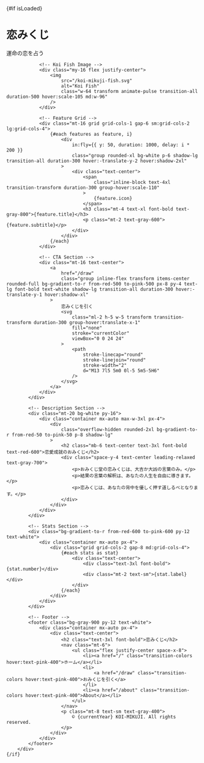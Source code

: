 <script lang="ts">
	import { onMount } from 'svelte';
	import { fade, fly } from 'svelte/transition';

	let isLoaded = false;
	let currentYear = new Date().getFullYear();

	onMount(() => {
		isLoaded = true;
	});

	const features = [
		{ icon: '🎯', title: '大吉・大凶', subtitle: '2種のみ' },
		{ icon: '👤', title: 'ひとりさま', subtitle: '1日1本' },
		{ icon: '💝', title: '恋愛成就', subtitle: 'お守り' },
		{ icon: '💫', title: '恋愛状況', subtitle: '4タイプ' }
	];

	const stats = [
		{ number: '10K+', label: 'ユーザー' },
		{ number: '50K+', label: 'おみくじ' },
		{ number: '95%', label: '満足度' },
		{ number: '24/7', label: 'サポート' }
	];
</script>

<div class="min-h-screen bg-gradient-to-br from-red-50 to-pink-50 font-sans">
	{#if isLoaded}
		<div class="relative overflow-hidden">
			<!-- Hero Section -->
			<div class="container mx-auto px-4 py-16">
				<div class="text-center" in:fly={{ y: 50, duration: 1000 }}>
					<h1
						class="mb-6 bg-gradient-to-r from-red-600 to-pink-600 bg-clip-text text-6xl font-bold text-transparent md:text-8xl"
					>
						恋みくじ
					</h1>
					<p class="text-xl font-medium text-gray-700">運命の恋を占う</p>
				</div>

				<!-- Koi Fish Image -->
				<div class="my-16 flex justify-center">
					<img
						src="/koi-mikuji-fish.svg"
						alt="Koi Fish"
						class="w-64 transform animate-pulse transition-all duration-500 hover:scale-105 md:w-96"
					/>
				</div>

				<!-- Feature Grid -->
				<div class="mt-16 grid grid-cols-1 gap-6 sm:grid-cols-2 lg:grid-cols-4">
					{#each features as feature, i}
						<div
							in:fly={{ y: 50, duration: 1000, delay: i * 200 }}
							class="group rounded-xl bg-white p-6 shadow-lg transition-all duration-300 hover:-translate-y-2 hover:shadow-2xl"
						>
							<div class="text-center">
								<span
									class="inline-block text-4xl transition-transform duration-300 group-hover:scale-110"
								>
									{feature.icon}
								</span>
								<h3 class="mt-4 text-xl font-bold text-gray-800">{feature.title}</h3>
								<p class="mt-2 text-gray-600">{feature.subtitle}</p>
							</div>
						</div>
					{/each}
				</div>

				<!-- CTA Section -->
				<div class="mt-16 text-center">
					<a
						href="/draw"
						class="group inline-flex transform items-center rounded-full bg-gradient-to-r from-red-500 to-pink-500 px-8 py-4 text-lg font-bold text-white shadow-lg transition-all duration-300 hover:-translate-y-1 hover:shadow-xl"
					>
						恋みくじを引く
						<svg
							class="ml-2 h-5 w-5 transform transition-transform duration-300 group-hover:translate-x-1"
							fill="none"
							stroke="currentColor"
							viewBox="0 0 24 24"
						>
							<path
								stroke-linecap="round"
								stroke-linejoin="round"
								stroke-width="2"
								d="M13 7l5 5m0 0l-5 5m5-5H6"
							/>
						</svg>
					</a>
				</div>
			</div>

			<!-- Description Section -->
			<div class="mt-20 bg-white py-16">
				<div class="container mx-auto max-w-3xl px-4">
					<div
						class="overflow-hidden rounded-2xl bg-gradient-to-r from-red-50 to-pink-50 p-8 shadow-lg"
					>
						<h2 class="mb-6 text-center text-3xl font-bold text-red-600">恋愛成就のおみくじ</h2>
						<div class="space-y-4 text-center leading-relaxed text-gray-700">
							<p>おみくじ堂の恋みくじは、大吉か大凶の言葉のみ。</p>
							<p>結果の言葉の解釈は、あなたの人生を自由に導きます。</p>
							<p>恋みくじは、あなたの背中を優しく押す道しるべとなります。</p>
						</div>
					</div>
				</div>
			</div>

			<!-- Stats Section -->
			<div class="bg-gradient-to-r from-red-600 to-pink-600 py-12 text-white">
				<div class="container mx-auto px-4">
					<div class="grid grid-cols-2 gap-8 md:grid-cols-4">
						{#each stats as stat}
							<div class="text-center">
								<div class="text-3xl font-bold">{stat.number}</div>
								<div class="mt-2 text-sm">{stat.label}</div>
							</div>
						{/each}
					</div>
				</div>
			</div>

			<!-- Footer -->
			<footer class="bg-gray-900 py-12 text-white">
				<div class="container mx-auto px-4">
					<div class="text-center">
						<h2 class="text-3xl font-bold">恋みくじ</h2>
						<nav class="mt-6">
							<ul class="flex justify-center space-x-8">
								<li><a href="/" class="transition-colors hover:text-pink-400">ホーム</a></li>
								<li>
									<a href="/draw" class="transition-colors hover:text-pink-400">おみくじを引く</a>
								</li>
								<li><a href="/about" class="transition-colors hover:text-pink-400">About</a></li>
							</ul>
						</nav>
						<p class="mt-8 text-sm text-gray-400">
							© {currentYear} KOI-MIKUJI. All rights reserved.
						</p>
					</div>
				</div>
			</footer>
		</div>
	{/if}
</div>
